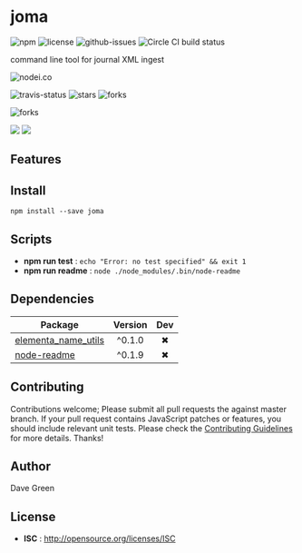 # joma

![npm](https://img.shields.io/npm/v/joma.svg) ![license](https://img.shields.io/npm/l/joma.svg) ![github-issues](https://img.shields.io/github/issues/greendavegreen/joma.svg)  ![Circle CI build status](https://circleci.com/gh/greendavegreen/joma.svg?style=svg)

command line tool for journal XML ingest

![nodei.co](https://nodei.co/npm/joma.png?downloads=true&downloadRank=true&stars=true)

![travis-status](https://img.shields.io/travis/greendavegreen/joma.svg)
![stars](https://img.shields.io/github/stars/greendavegreen/joma.svg)
![forks](https://img.shields.io/github/forks/greendavegreen/joma.svg)

![forks](https://img.shields.io/github/forks/greendavegreen/joma.svg)

![](https://david-dm.org/greendavegreen/joma/status.svg)
![](https://david-dm.org/greendavegreen/joma/dev-status.svg)

## Features


## Install

`npm install --save joma`


## Scripts

 - **npm run test** : `echo "Error: no test specified" && exit 1`
 - **npm run readme** : `node ./node_modules/.bin/node-readme`

## Dependencies

Package | Version | Dev
--- |:---:|:---:
[elementa_name_utils](https://www.npmjs.com/package/elementa_name_utils) | ^0.1.0 | ✖
[node-readme](https://www.npmjs.com/package/node-readme) | ^0.1.9 | ✖


## Contributing

Contributions welcome; Please submit all pull requests the against master branch. If your pull request contains JavaScript patches or features, you should include relevant unit tests. Please check the [Contributing Guidelines](contributng.md) for more details. Thanks!

## Author

Dave Green

## License

 - **ISC** : http://opensource.org/licenses/ISC

